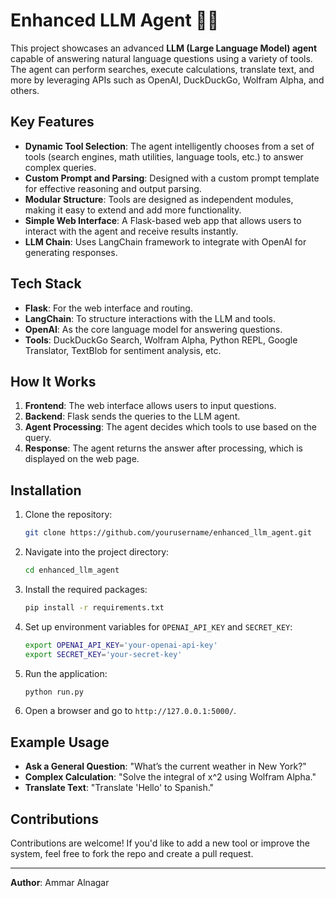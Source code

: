 # Enhanced LLM Agent 🧠🤖

This project showcases an advanced **LLM (Large Language Model) agent** capable of answering natural language questions using a variety of tools. The agent can perform searches, execute calculations, translate text, and more by leveraging APIs such as OpenAI, DuckDuckGo, Wolfram Alpha, and others.

## Key Features
- **Dynamic Tool Selection**: The agent intelligently chooses from a set of tools (search engines, math utilities, language tools, etc.) to answer complex queries.
- **Custom Prompt and Parsing**: Designed with a custom prompt template for effective reasoning and output parsing.
- **Modular Structure**: Tools are designed as independent modules, making it easy to extend and add more functionality.
- **Simple Web Interface**: A Flask-based web app that allows users to interact with the agent and receive results instantly.
- **LLM Chain**: Uses LangChain framework to integrate with OpenAI for generating responses.

## Tech Stack
- **Flask**: For the web interface and routing.
- **LangChain**: To structure interactions with the LLM and tools.
- **OpenAI**: As the core language model for answering questions.
- **Tools**: DuckDuckGo Search, Wolfram Alpha, Python REPL, Google Translator, TextBlob for sentiment analysis, etc.

## How It Works
1. **Frontend**: The web interface allows users to input questions.
2. **Backend**: Flask sends the queries to the LLM agent.
3. **Agent Processing**: The agent decides which tools to use based on the query.
4. **Response**: The agent returns the answer after processing, which is displayed on the web page.

## Installation

1. Clone the repository:

    ```bash
    git clone https://github.com/yourusername/enhanced_llm_agent.git
    ```

2. Navigate into the project directory:

    ```bash
    cd enhanced_llm_agent
    ```

3. Install the required packages:

    ```bash
    pip install -r requirements.txt
    ```

4. Set up environment variables for `OPENAI_API_KEY` and `SECRET_KEY`:

    ```bash
    export OPENAI_API_KEY='your-openai-api-key'
    export SECRET_KEY='your-secret-key'
    ```

5. Run the application:

    ```bash
    python run.py
    ```

6. Open a browser and go to `http://127.0.0.1:5000/`.

## Example Usage

- **Ask a General Question**: "What’s the current weather in New York?"
- **Complex Calculation**: "Solve the integral of x^2 using Wolfram Alpha."
- **Translate Text**: "Translate 'Hello' to Spanish."

## Contributions
Contributions are welcome! If you'd like to add a new tool or improve the system, feel free to fork the repo and create a pull request.

---

**Author**: Ammar Alnagar
 
